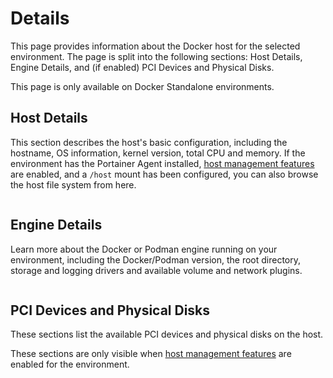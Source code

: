 # Details

This page provides information about the Docker host for the selected environment. The page is split into the following sections: Host Details, Engine Details, and (if enabled) PCI Devices and Physical Disks.


This page is only available on Docker Standalone environments.


## Host Details

This section describes the host's basic configuration, including the hostname, OS information, kernel version, total CPU and memory. If the environment has the Portainer Agent installed, [host management features](setup.md#enable-host-management-features) are enabled, and a `/host` mount has been configured, you can also browse the host file system from here.&#x20;

<figure><img src="../..//assets/2.15-docker-host-details.png" alt=""><figcaption></figcaption></figure>

## Engine Details

Learn more about the Docker or Podman engine running on your environment, including the Docker/Podman version, the root directory, storage and logging drivers and available volume and network plugins.

<figure><img src="../..//assets/2.15-docker-host-engine.png" alt=""><figcaption></figcaption></figure>

## PCI Devices and Physical Disks

These sections list the available PCI devices and physical disks on the host.


These sections are only visible when [host management features](setup.md#enable-host-management-features) are enabled for the environment.


<figure><img src="../..//assets/2.15-docker-host-pci.png" alt=""><figcaption></figcaption></figure>

